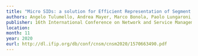 ```yaml
---
title: "Micro SIDs: a solution for Efficient Representation of Segment IDs in SRv6 Networks"
authors: Angelo Tulumello, Andrea Mayer, Marco Bonola, Paolo Lungaroni, Carmine Scarpitta, Stefano Salsano, Ahmed Abdelsalam, Pablo Camarillo, Darren Dukes, Francois Clad, Clarence Filsfils
publisher: 16th International Conference on Network and Service Management 
location: 
month: 11
year: 2020
eurl: http://dl.ifip.org/db/conf/cnsm/cnsm2020/1570663490.pdf
---
```

